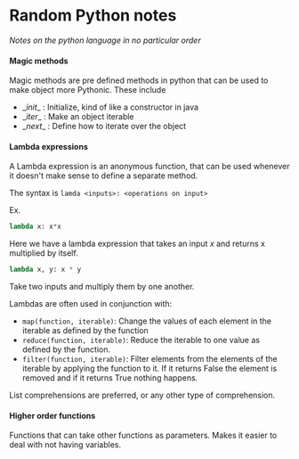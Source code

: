 # Random Python notes
*Notes on the python language in no particular order*

#### Magic methods
Magic methods are pre defined methods in python that can be used to make object more Pythonic. These include
* \__init__ : Initialize, kind of like a constructor in java
* \__iter__ : Make an object iterable
* \__next__ : Define how to iterate over the object

#### Lambda expressions
A Lambda expression is an anonymous function, that can be used whenever it doesn't make sense to define a separate method.

The syntax is `lamda <inputs>: <operations on input>`

Ex.
```Python
lambda x: x*x
```
Here we have a lambda expression that takes an input *x* and returns x multiplied by itself.

```Python
lambda x, y: x * y
```
Take two inputs and multiply them by one another.

Lambdas are often used in conjunction with:
* `map(function, iterable)`: Change the values of each element in the iterable as defined by the function
* `reduce(function, iterable)`: Reduce the iterable to one value as defined by the function.
* `filter(function, iterable)`: Filter elements from the elements of the iterable by applying the function to it. If it returns False the element is removed and if it returns True nothing happens.

List comprehensions are preferred, or any other type of comprehension.

#### Higher order functions
Functions that can take other functions as parameters. Makes it easier to deal with not having variables.
